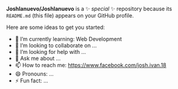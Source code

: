 
**Joshlanuevo/Joshlanuevo** is a ✨ _special_ ✨ repository because its `README.md` (this file) appears on your GitHub profile.

Here are some ideas to get you started:

- 🌱 I’m currently learning: Web Development
- 👯 I’m looking to collaborate on ...
- 🤔 I’m looking for help with ...
- 💬 Ask me about ...
- 📫 How to reach me: https://www.facebook.com/josh.ivan.18
- 😄 Pronouns: ...
- ⚡ Fun fact: ...


<!-- ![Languages using](https://github-readme-stats.vercel.app/api/top-langs/?username=Joshlanuevo)

![HTML](https://img.shields.io/badge/-HTML-e34f26?logo=html5&logoColor=fff)
![CSS](https://img.shields.io/badge/-CSS-e34f26?logo=html5&logoColor=fff)
![BOOTSTRAP](https://img.shields.io/badge/-Bootstrap-563D7C?logo=bootstrap&logoColor=white)
![MATERIAL UI](https://img.shields.io/badge/-Material%20UI-007FFF?logo=mui&logoColor=white)
![JS](https://img.shields.io/badge/-JavaScript-323330?logo=javascript&logoColor=F7DF1E)
![PYTHON](https://img.shields.io/badge/-Python-FFD43B?logo=python&logoColor=blue)
![REACT](https://img.shields.io/badge/-React-20232A?logo=react&logoColor=61DAFB)
![NODE](https://img.shields.io/badge/-Node.js-339933?logo=nodedotjs&logoColor=white)
![EXPRESS](https://img.shields.io/badge/-Express.js-000000?logo=express&logoColor=white)
![MongoDB](https://img.shields.io/badge/-MongoDB-4EA94B?logo=mongodb&logoColor=white)
![Mysql](https://img.shields.io/badge/-MySQL-005C84?logo=mysql&logoColor=white)
![FIREBASE](https://img.shields.io/badge/-firebase-ffca28?logo=firebase&logoColor=black)
![VS CODE](https://img.shields.io/badge/-Visual_Studio_Code-0078D4?logo=visual%20studio%20code&logoColor=white)
![GOOGLE](https://img.shields.io/badge/-Google_chrome-4285F4?logo=Google-chrome&logoColor=white)
![WINDOWS](https://img.shields.io/badge/-Windows-0078D6?logo=windows&logoColor=white)
![MY LAPTOP](https://img.shields.io/badge/-Acer%20laptop-83B81A?logo=acer&logoColor=white) -->

